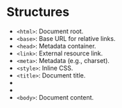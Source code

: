 # Structures

- `<html>`: Document root.
- `<base>`: Base URL for relative links.
- `<head>`: Metadata container.
- `<link>`: External resource link.
- `<meta>`: Metadata (e.g., charset).
- `<style>`: Inline CSS.
- `<title>`: Document title.
- <!-->
- <!DOCTYPE HTML>
- `<body>`: Document content.


